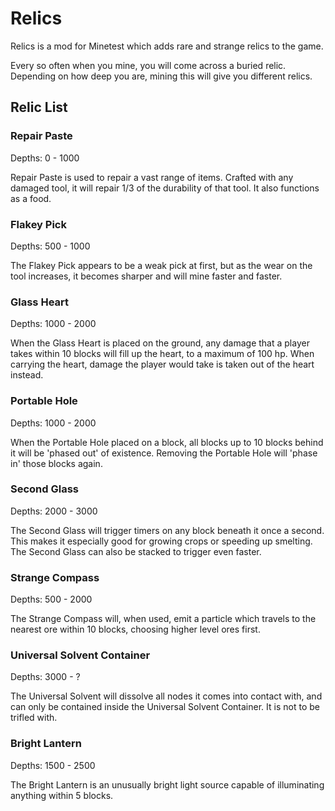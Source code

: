 # Relics

Relics is a mod for Minetest which adds rare and strange relics to the game.

Every so often when you mine, you will come across a buried relic. Depending on how deep you are, mining this will give you different relics.

## Relic List

### Repair Paste

Depths: 0 - 1000

Repair Paste is used to repair a vast range of items. Crafted with any damaged tool, it will repair 1/3 of the durability of that tool. It also functions as a food.

### Flakey Pick

Depths: 500 - 1000

The Flakey Pick appears to be a weak pick at first, but as the wear on the tool increases, it becomes sharper and will mine faster and faster.

### Glass Heart

Depths: 1000 - 2000

When the Glass Heart is placed on the ground, any damage that a player takes within 10 blocks will fill up the heart, to a maximum of 100 hp. When carrying the heart, damage the player would take is taken out of the heart instead.

### Portable Hole

Depths: 1000 - 2000

When the Portable Hole placed on a block, all blocks up to 10 blocks behind it will be 'phased out' of existence. Removing the Portable Hole will 'phase in' those blocks again.

### Second Glass

Depths: 2000 - 3000

The Second Glass will trigger timers on any block beneath it once a second. This makes it especially good for growing crops or speeding up smelting. The Second Glass can also be stacked to trigger even faster.

### Strange Compass

Depths: 500 - 2000

The Strange Compass will, when used, emit a particle which travels to the nearest ore within 10 blocks, choosing higher level ores first.

### Universal Solvent Container

Depths: 3000 - ?

The Universal Solvent will dissolve all nodes it comes into contact with, and can only be contained inside the Universal Solvent Container. It is not to be trifled with.

### Bright Lantern

Depths: 1500 - 2500

The Bright Lantern is an unusually bright light source capable of illuminating anything within 5 blocks.
